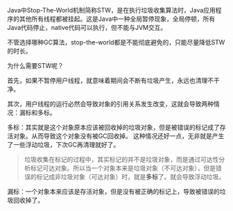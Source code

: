 

Java中Stop-The-World机制简称STW，是在执行垃圾收集算法时，Java应用程序的其他所有线程都被挂起。这是Java中一种全局暂停现象，全局停顿，所有Java代码停止，native代码可以执行，但不能与JVM交互。



不管选择哪种GC算法，stop-the-world都是不能彻底避免的，只能尽量降低STW的时长。



为什么需要STW呢？



首先，如果不暂停用户线程，就意味着期间会不断有垃圾产生，永远也清理不干净。

  
其次，用户线程的运行必然会导致对象的引用关系发生改变，这就会导致两种情况：漏标和多标。



多标：其实就是这个对象原本应该被回收掉的垃圾对象，但是被错误的标记成了存活对象。从而导致这个对象没有被GC回收掉。 这种情况还好一点，无非就是产生了一些浮动垃圾，下次GC再清理就好了。



> 垃圾收集在标记的过程中，其实标记的并不是垃圾对象，而是通过可达性分析标记可达对象。所以当一个对象本来是垃圾对象（不可达对象），但是错误的标记成非垃圾对象（可达对象）时，就是**多标**了。就会导致浮动垃圾。
>



漏标：一个对象本来应该是存活对象，但是没有被正确的标记上，导致被错误的垃圾回收掉了。


